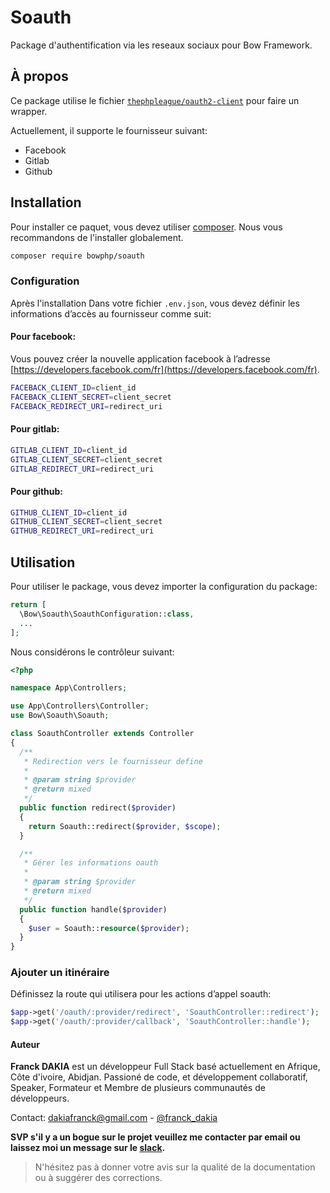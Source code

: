 # Soauth

Package d'authentification via les reseaux sociaux pour Bow Framework.

## À propos

Ce package utilise le fichier [`thephpleague/oauth2-client`](https://github.com/thephpleague/oauth2-client) pour faire un wrapper.

Actuellement, il supporte le fournisseur suivant:

- Facebook
- Gitlab
- Github

## Installation

Pour installer ce paquet, vous devez utiliser [composer](https://getcomposer.org). Nous vous recommandons de l'installer globalement.

```bash
composer require bowphp/soauth
```

### Configuration

Après l'installation Dans votre fichier `.env.json`, vous devez définir les informations d’accès au fournisseur comme suit:

#### Pour facebook:

Vous pouvez créer la nouvelle application facebook à l’adresse [https://developers.facebook.com/fr](https://developers.facebook.com/fr).

```bash
FACEBACK_CLIENT_ID=client_id
FACEBACK_CLIENT_SECRET=client_secret
FACEBACK_REDIRECT_URI=redirect_uri
```

#### Pour gitlab:

```bash
GITLAB_CLIENT_ID=client_id
GITLAB_CLIENT_SECRET=client_secret
GITLAB_REDIRECT_URI=redirect_uri
```

#### Pour github:

```bash
GITHUB_CLIENT_ID=client_id
GITHUB_CLIENT_SECRET=client_secret
GITHUB_REDIRECT_URI=redirect_uri
```

## Utilisation

Pour utiliser le package, vous devez importer la configuration du package:

```php
return [
  \Bow\Soauth\SoauthConfiguration::class,
  ...
];
```

Nous considérons le contrôleur suivant:

```php
<?php

namespace App\Controllers;

use App\Controllers\Controller;
use Bow\Soauth\Soauth;

class SoauthController extends Controller
{
  /**
   * Redirection vers le fournisseur define
   * 
   * @param string $provider
   * @return mixed
   */
  public function redirect($provider)
  {
    return Soauth::redirect($provider, $scope);
  }

  /**
   * Gérer les informations oauth
   * 
   * @param string $provider
   * @return mixed
   */
  public function handle($provider)
  {
    $user = Soauth::resource($provider);
  }
}
```

### Ajouter un itinéraire

Définissez la route qui utilisera pour les actions d’appel soauth:

```php
$app->get('/oauth/:provider/redirect', 'SoauthController::redirect');
$app->get('/oauth/:provider/callback', 'SoauthController::handle');
```

#### Auteur

**Franck DAKIA** est un développeur Full Stack basé actuellement en Afrique, Côte d'ivoire, Abidjan. Passioné de code, et développement collaboratif, Speaker, Formateur et Membre de plusieurs communautés de développeurs.

Contact: [dakiafranck@gmail.com](mailto:dakiafranck@gmail.com) - [@franck_dakia](https://twitter.com/franck_dakia)

**SVP s'il y a un bogue sur le projet veuillez me contacter par email ou laissez moi un message sur le [slack](https://bowphp.slack.com).**

> N'hésitez pas à donner votre avis sur la qualité de la documentation ou à suggérer des corrections.
